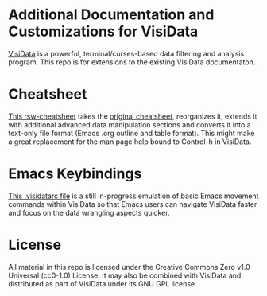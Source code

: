 # Additional Documentation and Customizations for VisiData

[VisiData](https://github.com/saulpw/visidata) is a powerful,
terminal/curses-based data filtering and analysis program.  This repo
is for extensions to the existing VisiData documentaton.

# Cheatsheet

[This rsw-cheatsheet](https://github.com/rswgnu/rsw-visidata/blob/master/rsw-cheetsheet.org)
takes the [original
cheatsheet](https://jsvine.github.io/visidata-cheat-sheet/en/),
reorganizes it, extends it with additional advanced data manipulation
sections and converts it into a text-only file format (Emacs .org
outline and table format).  This might make a great replacement for
the man page help bound to Control-h in VisiData.

# Emacs Keybindings

[This .visidatarc file](.visidatarc) is a still in-progress emulation
of basic Emacs movement commands within VisiData so that Emacs users
can navigate VisiData faster and focus on the data wrangling aspects
quicker.

# License

All material in this repo is licensed under the Creative Commons Zero
v1.0 Universal (cc0-1.0) License.  It may also be combined with
VisiData and distributed as part of VisiData under its GNU GPL
license.

